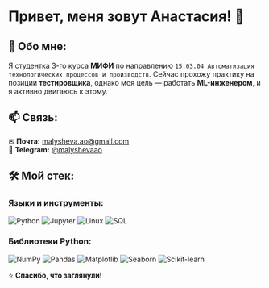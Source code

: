 # Привет, меня зовут Анастасия! 👋

## 🚀 Обо мне:
Я студентка 3-го курса **МИФИ** по направлению `15.03.04 Автоматизация технологических процессов и производств`. Сейчас прохожу практику на позиции **тестировщика**, однако моя цель — работать **ML-инженером**, и я активно двигаюсь к этому.    

## 📫 Связь:
✉ **Почта:** [malysheva.ao@gmail.com](mailto:malysheva.ao@gmail.com)  
💬 **Telegram:** [@malyshevaao](https://t.me/malyshevaao) 

## 🛠️ Мой стек:

### Языки и инструменты:  
![Python](https://img.shields.io/badge/Python-3776AB?style=flat&logo=python&logoColor=white)
![Jupyter](https://img.shields.io/badge/Jupyter-F37626?style=flat&logo=jupyter&logoColor=white)
![Linux](https://img.shields.io/badge/Linux-FCC624?style=flat&logo=linux&logoColor=black)
![SQL](https://img.shields.io/badge/SQL-4479A1?style=flat&logo=postgresql&logoColor=white)

### Библиотеки Python:  
![NumPy](https://img.shields.io/badge/NumPy-013243?style=flat&logo=numpy&logoColor=white)
![Pandas](https://img.shields.io/badge/Pandas-150458?style=flat&logo=pandas&logoColor=white)
![Matplotlib](https://img.shields.io/badge/Matplotlib-11557C?style=flat&logo=matplotlib&logoColor=white)
![Seaborn](https://img.shields.io/badge/Seaborn-3A8FB7?style=flat)
![Scikit-learn](https://img.shields.io/badge/scikit--learn-F7931E?style=flat&logo=scikit-learn&logoColor=white)

⭐ **Спасибо, что заглянули!**  
